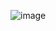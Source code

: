 ![image](https://user-images.githubusercontent.com/55679058/187319470-79d7fbc4-ebba-4d60-96fc-8ec6e388ca27.png)
